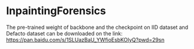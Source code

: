 # InpaintingForensics
The pre-trained weight of backbone and the checkpoint on IID dataset and Defacto dataset can be downloaded on the link: https://pan.baidu.com/s/1SLUazBaU_YWfioEsbKOIyQ?pwd=29sn 
